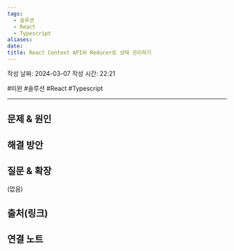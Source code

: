 ```yaml
---
tags:
  - 솔루션
  - React
  - Typescript
aliases: 
date: 
title: React Context API와 Reducer로 상태 관리하기
---
```

작성 날짜: 2024-03-07
작성 시간: 22:21

#미완 #솔루션 #React #Typescript 

----

## 문제 & 원인


## 해결 방안


## 질문 & 확장

(없음)

## 출처(링크)


## 연결 노트
